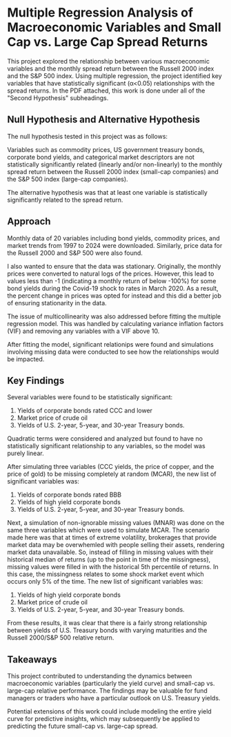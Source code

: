 # Multiple Regression Analysis of Macroeconomic Variables and Small Cap vs. Large Cap Spread Returns
This project explored the relationship between various macroeconomic variables and the monthly spread return between the Russell 2000 index and the S&P 500 index. Using multiple regression, the project identified key variables that have statistically significant (α<0.05) relationships with the spread returns. In the PDF attached, this work is done under all of the "Second Hypothesis" subheadings.

## Null Hypothesis and Alternative Hypothesis
The null hypothesis tested in this project was as follows:

Variables such as commodity prices, US government treasury bonds, corporate bond yields, and categorical market descriptors are not statistically significantly related (linearly and/or non-linearly) to the monthly spread return between the Russell 2000 index (small-cap companies) and the S&P 500 index (large-cap companies).

The alternative hypothesis was that at least one variable is statistically significantly related to the spread return.

## Approach
Monthly data of 20 variables including bond yields, commodity prices, and market trends from 1997 to 2024 were downloaded. Similarly, price data for the Russell 2000 and S&P 500 were also found.

I also wanted to ensure that the data was stationary. Originally, the monthly prices were converted to natural logs of the prices. However, this lead to values less than -1 (indicating a monthly return of below -100%) for some bond yields during the Covid-19 shock to rates in March 2020. As a result, the percent change in prices was opted for instead and this did a better job of ensuring stationarity in the data.

The issue of multicollinearity was also addressed before fitting the multiple regression model. This was handled by calculating variance inflation factors (VIF) and removing any variables with a VIF above 10.

After fitting the model, significant relationips were found and simulations involving missing data were conducted to see how the relationships would be impacted.

## Key Findings
Several variables were found to be statistically significant:
1. Yields of corporate bonds rated CCC and lower
2. Market price of crude oil
3. Yields of U.S. 2-year, 5-year, and 30-year Treasury bonds.

Quadratic terms were considered and analyzed but found to have no statistically significant relationship to any variables, so the model was purely linear.

After simulating three variables (CCC yields, the price of copper, and the price of gold) to be missing completely at random (MCAR), the new list of significant variables was:
1. Yields of corporate bonds rated BBB
2. Yields of high yield corporate bonds
3. Yields of U.S. 2-year, 5-year, and 30-year Treasury bonds.

Next, a simulation of non-ignorable missing values (MNAR) was done on the same three variables which were used to simulate MCAR. The scenario made here was that at times of extreme volatility, brokerages that provide market data may be overwhemled with people selling their assets, rendering market data unavailable. So, instead of filling in missing values with their historical median of returns (up to the point in time of the missingness), missing values were filled in with the historical 5th percentile of returns. In this case, the missingness relates to some shock market event which occurs only 5% of the time. 
The new list of significant variables was:
1. Yields of high yield corporate bonds
2. Market price of crude oil
3. Yields of U.S. 2-year, 5-year, and 30-year Treasury bonds.

From these results, it was clear that there is a fairly strong relationship between yields of U.S. Treasury bonds with varying maturities and the Russell 2000/S&P 500 relative return.

## Takeaways
This project contributed to understanding the dynamics between macroeconomic variables (particularly the yield curve) and small-cap vs. large-cap relative performance. The findings may be valuable for fund managers or traders who have a particular outlook on U.S. Treasury yields.

Potential extensions of this work could include modeling the entire yield curve for predictive insights, which may subsequently be applied to predicting the future small-cap vs. large-cap spread.
